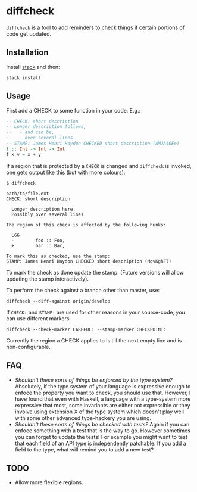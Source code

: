 # diffcheck

`diffcheck` is a tool to add reminders to check things if certain portions of
code get updated.

## Installation

Install [stack](https://docs.haskellstack.org/en/stable/README/#how-to-install) and then:

```
stack install
```

## Usage

First add a CHECK to some function in your code. E.g.:

``` haskell
-- CHECK: short description
-- Longer description follows,
--   - and can be,
--   - over several lines.
-- STAMP: James Henri Haydon CHECKED short description (AMJA4QEe)
f :: Int -> Int -> Int
f x y = x + y
```

If a region that is protected by a `CHECK` is changed and `diffcheck` is
invoked, one gets output like this (but with more colours):

```
$ diffcheck

path/to/file.ext
CHECK: short description

  Longer description here.
  Possibly over several lines.

The region of this check is affected by the following hunks:

  L66
  -        foo :: Foo,
  +        bar :: Bar,

To mark this as checked, use the stamp:
STAMP: James Henri Haydon CHECKED short description (MovKghFl)
```

To mark the check as done update the stamp. (Future versions will allow updating
the stamp interactively).

To perform the check against a branch other than master, use:

```
diffcheck --diff-against origin/develop
```

If `CHECK:` and `STAMP:` are used for other reasons in your source-code, you can
use different markers:

```
diffcheck --check-marker CAREFUL: --stamp-marker CHECKPOINT:
```

Currently the region a CHECK applies to is till the next empty line and is
non-configurable.

## FAQ

- _Shouldn't these sorts of things be enforced by the type system?_ Absolutely,
  if the type system of your language is expressive enough to enfoce the
  property you want to check, you should use that. However, I have found that
  even with Haskell, a language with a type-system more expressive that most,
  some invariants are either not expressible or they involve using extension X
  of the type system which doesn't play well with some other advanced
  type-hackery you are using.
- _Shouldn't these sorts of things be checked with tests?_ Again if you can
  enfoce something with a test that is the way to go. However sometimes you can
  forget to update the tests! For example you might want to test that each field
  of an API type is independently patchable. If you add a field to the type,
  what will remind you to add a new test?

## TODO

- Allow more flexible regions.
